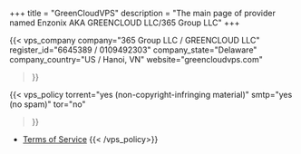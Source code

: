 +++
title = "GreenCloudVPS"
description = "The main page of provider named Enzonix AKA GREENCLOUD LLC/365 Group LLC"
+++

{{< vps_company
company="365 Group LLC / GREENCLOUD LLC"
register_id="6645389 / 0109492303"
company_state="Delaware"
company_country="US / Hanoi, VN"
website="greencloudvps.com"
>}}

{{< vps_policy
torrent="yes (non-copyright-infringing material)"
smtp="yes (no spam)"
tor="no"
>}}
* [Terms of Service](https://greencloudvps.com/terms-of-service.php)
{{< /vps_policy>}}
